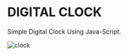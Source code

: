
# DIGITAL CLOCK

Simple Digital Clock Using Java-Script.

![clock](https://user-images.githubusercontent.com/83723926/218760320-b51ea953-6866-44d9-88f3-acaf9cceccf2.png)
